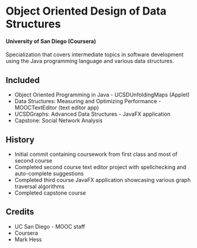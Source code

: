 # Object Oriented Design of Data Structures
#### University of San Diego (Coursera)

Specialization that covers intermediate topics in software development using
the Java programming language and various data structures.

## Included
- Object Oriented Programming in Java - UCSDUnfoldingMaps (Applet)
- Data Structures: Measuring and Optimizing Performance - MOOCTextEditor
(text editor app)
- UCSDGraphs: Advanced Data Structures - JavaFX application
- Capstone: Social Network Analysis

## History
 - Initial commit containing coursework from first class and most of second
 course
 - Completed second course text editor project with spellchecking and
 auto-complete suggestions
 - Completed third course JavaFX application showcasing various graph traversal algorithms
 - Completed capstone course

## Credits
- UC San Diego - MOOC staff
- Coursera
- Mark Hess
